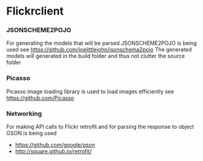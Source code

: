 # Flickrclient

### JSONSCHEME2POJO
For generating the models that will be parsed JSONSCHEME2POJO is being used see https://github.com/joelittlejohn/jsonschema2pojo
The generated models will generated in the build folder and thus not clutter the source folder

### Picasso
Picasso image loading library is used to load images efficiently see https://github.com/Picasso

### Networking
For making API calls to Flickr retrofit and for parsing the response to object GSON is being used
* https://github.com/google/gson
* http://square.github.io/retrofit/
